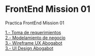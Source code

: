 # FrontEnd Mission 01
Practica FrontEnd Mission 01

<a href="https://github.com/JAbbadGarcia/FrontEndMission01/blob/main/1.-Reqierimientos_Abogaot_AbbadGarcia.doc">1.- Toma de requerimientos</a>
<br>
<a href="https://miro.com/app/board/uXjVOLc_U14=/?invite_link_id=102117774905">2.- Modelamiento de negocio</a>
<br>
<a href="https://www.figma.com/file/vu4ULXdnsoTfT2MzDUOz0d/wireframeUX-Abogabot?node-id=0%3A1">3.- Wireframe UX Abogabot</a>
<br>
<a href="https://www.figma.com/file/zltxozIjk5tws87FEWkp7d/AbogabotUI?node-id=0%3A1">3.- UI Design Abogabot</a>
